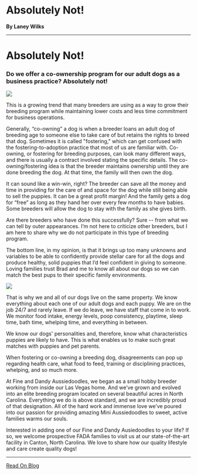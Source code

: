 # Absolutely Not!

**By Laney Wilks**

---

# Absolutely Not!

### Do we offer a co-ownership program for our adult dogs as a business practice? Absolutely not!

![](https://static.wixstatic.com/media/4917f1_0c2b2e3d6cd144dd8bdaab79e48447be~mv2.jpg/v1/fill/w_478,h_496,al_c,q_80,usm_0.66_1.00_0.01,enc_auto/4917f1_0c2b2e3d6cd144dd8bdaab79e48447be~mv2.jpg)

This is a growing trend that many breeders are using as a way to grow their breeding program while maintaining lower costs and less time commitment for business operations.

  

Generally, “co-owning” a dog is when a breeder loans an adult dog of breeding age to someone else to take care of but retains the rights to breed that dog. Sometimes it is called "fostering," which can get confused with the fostering-to-adoption practice that most of us are familiar with. Co-owning, or fostering for breeding purposes, can look many different ways, and there is usually a contract involved stating the specific details. The co-owning/fostering idea is that the breeder maintains ownership until they are done breeding the dog. At that time, the family will then own the dog.

  

It can sound like a win-win, right? The breeder can save all the money and time in providing for the care of and space for the dog while still being able to sell the puppies. It can be a great profit margin! And the family gets a dog for “free” as long as they hand her over every few months to have babies. Some breeders will allow the dog to stay with the family as she gives birth.

  

Are there breeders who have done this successfully? Sure -- from what we can tell by outer appearances. I’m not here to criticize other breeders, but I am here to share why we do not participate in this type of breeding program.

  

The bottom line, in my opinion, is that it brings up too many unknowns and variables to be able to confidently provide stellar care for all the dogs and produce healthy, solid puppies that I’d feel confident in giving to someone. Loving families trust Brad and me to know all about our dogs so we can match the best pups to their specific family environments.

![](https://static.wixstatic.com/media/4917f1_63f4dcc7932543bea68c3ef28c3aaaea~mv2.jpg/v1/fill/w_596,h_794,al_c,q_85,usm_0.66_1.00_0.01,enc_auto/4917f1_63f4dcc7932543bea68c3ef28c3aaaea~mv2.jpg)

That is why we and all of our dogs live on the same property. We know everything about each one of our adult dogs and each puppy. We are on the job 24/7 and rarely leave. If we do leave, we have staff that come in to work. We monitor food intake, energy levels, poop consistency, playtime, sleep time, bath time, whelping time, and everything in between.

  

We know our dogs' personalities and, therefore, know what characteristics puppies are likely to have. This is what enables us to make such great matches with puppies and pet parents.

  

When fostering or co-owning a breeding dog, disagreements can pop up regarding health care, what food to feed, training or disciplining practices, whelping, and so much more.

  

At Fine and Dandy Aussiedoodles, we began as a small hobby breeder working from inside our Las Vegas home. And we’ve grown and evolved into an elite breeding program located on several beautiful acres in North Carolina. Everything we do is above standard, and we are incredibly proud of that designation. All of the hard work and immense love we’ve poured into our passion for providing amazing Mini Aussiedoodles to sweet, active families warms our souls.

  

Interested in adding one of our Fine and Dandy Ausiedoodles to your life? If so, we welcome prospective FADA families to visit us at our state-of-the-art facility in Canton, North Carolina. We love to share how our quality lifestyle and care create quality dogs!

---

[Read On Blog](https://www.fineanddandyaussiedoodles.com/post/absolutely-not)